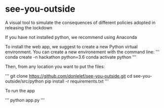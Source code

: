 # see-you-outside
A visual tool to simulate the consequences of different policies adopted in releasing the lockdown 


If you have not installed python, we recommend using Anaconda

To install the web app, we suggest to create a new Python virtual environment.
You can create a new environement with the command line:
'''
conda create -n hackathon python=3.6
conda activate python
'''

 Then, from any location you want to put the files:

'''
git clone https://github.com/donlelef/see-you-outside.git
cd see-you-outside/src/python
pip install -r requirements.txt
'''

To run the app

'''
python app.py
'''